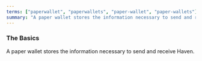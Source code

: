 ```yaml
---
terms: ["paperwallet", "paperwallets", "paper-wallet", "paper-wallets"]
summary: "A paper wallet stores the information necessary to send and receive Haven"
---
```


### The Basics

A paper wallet stores the information necessary to send and receive Haven.
